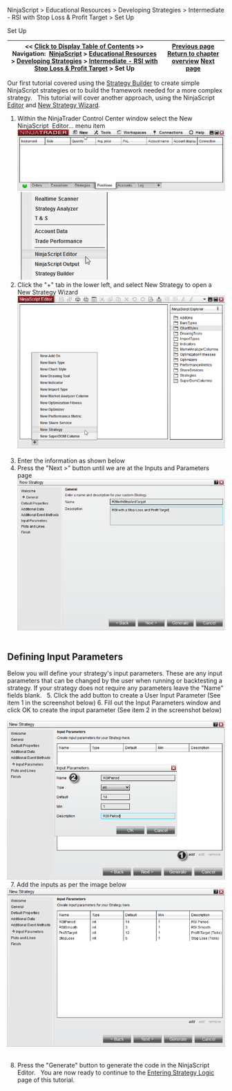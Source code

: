 ﻿
NinjaScript > Educational Resources > Developing Strategies > Intermediate - RSI with Stop Loss & Profit Target > Set Up

Set Up

| << [Click to Display Table of Contents](set_up11.md) >> **Navigation:**     [NinjaScript](ninjascript.md) > [Educational Resources](educational_resources.md) > [Developing Strategies](developing_strategies.md) > [Intermediate - RSI with Stop Loss & Profit Target](intermediate_-_rsi_with_stop_l.md) > Set Up | [Previous page](intermediate_-_rsi_with_stop_l.md) [Return to chapter overview](intermediate_-_rsi_with_stop_l.md) [Next page](entering_strategy_logic.md) |
| --- | --- |
Our first tutorial covered using the [Strategy Builder](strategy_builder.md) to create simple NinjaScript strategies or to build the framework needed for a more complex strategy.
 
This tutorial will cover another approach, using the NinjaScript [Editor](editor.md) and [New Strategy Wizard](ns_wizard.md).
 
1. Within the NinjaTrader Control Center window select the New NinjaScript  Editor... menu item
 
![NSTutControlCenter](nstutcontrolcenter.png)
 
![NSTutControlCenter2](nstutcontrolcenter2.png)
 
2. Click the "+" tab in the lower left, and select New Strategy to open a New Strategy Wizard
 
![RSIwithStopAndTargetSetUp1](rsiwithstopandtargetsetup1.png)
 
3. Enter the information as shown below
4. Press the "Next >" button until we are at the Inputs and Parameters page
 
![RSIwithStopAndTargetSetUp2](rsiwithstopandtargetsetup2.png)
 
## Defining Input Parameters
Below you will define your strategy's input parameters. These are any input parameters that can be changed by the user when running or backtesting a strategy. If your strategy does not require any parameters leave the "Name" fields blank.
 
5. Click the add button to create a User Input Parameter (See item 1 in the screenshot below)
6. Fill out the Input Parameters window and click OK to create the input parameter (See item 2 in the screenshot below)
 
![RSIwithStopAndTargetSetUp3](rsiwithstopandtargetsetup3.png)
 
7. Add the inputs as per the image below 
 
![RSIwithStopAndTargetSetUp4](rsiwithstopandtargetsetup4.png)
   

8. Press the "Generate" button to generate the code in the NinjaScript Editor.
 
You are now ready to continue to the [Entering Strategy Logic](entering_strategy_logic.md) page of this tutorial.
